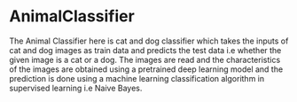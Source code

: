 # AnimalClassifier
The Animal Classifier here is cat and dog classifier which takes the inputs of cat and dog images as train data and predicts the test data i.e whether the given image is a cat or a dog. The images are read and the characteristics of the images are obtained using a pretrained deep learning model and the prediction is done using a machine learning classification algorithm in supervised learning i.e Naive Bayes.
